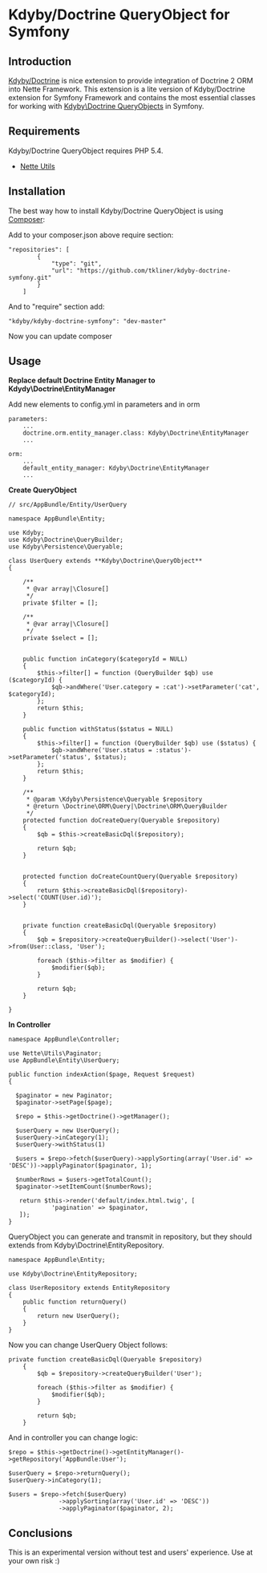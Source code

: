 Kdyby/Doctrine QueryObject for Symfony
======

Introduction
------------

[Kdyby/Doctrine](https://github.com/Kdyby/Doctrine) is nice extension to provide integration of Doctrine 2 ORM into Nette Framework. This extension is a lite version of Kdyby/Doctrine extension for Symfony Framework and contains the most essential classes for working with [Kdyby\Doctrine QueryObjects](https://github.com/kdyby/doctrine/blob/master/docs/en/resultset.md) in Symfony.

Requirements
------------

Kdyby/Doctrine QueryObject requires PHP 5.4.

- [Nette Utils](https://github.com/nette/utils)

Installation
------------

The best way how to install Kdyby/Doctrine QueryObject is using  [Composer](http://getcomposer.org/):

Add to your composer.json above require section:

```
"repositories": [
        {
            "type": "git",
            "url": "https://github.com/tkliner/kdyby-doctrine-symfony.git"
        }
    ]
```    

And to "require" section add:

```
"kdyby/kdyby-doctrine-symfony": "dev-master"
```

Now you can update composer

Usage
------------

**Replace default Doctrine Entity Manager to Kdydy\Doctrine\EntityManager**

Add new elements to config.yml in parameters and in orm

```
parameters:
    ...
    doctrine.orm.entity_manager.class: Kdyby\Doctrine\EntityManager
    ...
```

```
orm:
    ...
    default_entity_manager: Kdyby\Doctrine\EntityManager
    ...
```

**Create QueryObject**

```
// src/AppBundle/Entity/UserQuery

namespace AppBundle\Entity;

use Kdyby;
use Kdyby\Doctrine\QueryBuilder;
use Kdyby\Persistence\Queryable;

class UserQuery extends **Kdyby\Doctrine\QueryObject**
{

    /**
     * @var array|\Closure[]
     */
    private $filter = [];

    /**
     * @var array|\Closure[]
     */
    private $select = [];


    public function inCategory($categoryId = NULL)
    {
        $this->filter[] = function (QueryBuilder $qb) use ($categoryId) {
            $qb->andWhere('User.category = :cat')->setParameter('cat', $categoryId);
        };
        return $this;
    }
    
    public function withStatus($status = NULL)
    {
        $this->filter[] = function (QueryBuilder $qb) use ($status) {
            $qb->andWhere('User.status = :status')->setParameter('status', $status);
        };
        return $this;
    }

    /**
     * @param \Kdyby\Persistence\Queryable $repository
     * @return \Doctrine\ORM\Query|\Doctrine\ORM\QueryBuilder
     */
    protected function doCreateQuery(Queryable $repository)
    {
        $qb = $this->createBasicDql($repository);

        return $qb;
    }


    protected function doCreateCountQuery(Queryable $repository)
    {
        return $this->createBasicDql($repository)->select('COUNT(User.id)');
    }


    private function createBasicDql(Queryable $repository)
    {
        $qb = $repository->createQueryBuilder()->select('User')->from(User::class, 'User');

        foreach ($this->filter as $modifier) {
            $modifier($qb);
        }

        return $qb;
    }

}
```

**In Controller**

```
namespace AppBundle\Controller;

use Nette\Utils\Paginator;
use AppBundle\Entity\UserQuery;

public function indexAction($page, Request $request)
{

  $paginator = new Paginator;
  $paginator->setPage($page);
  
  $repo = $this->getDoctrine()->getManager();
  
  $userQuery = new UserQuery();
  $userQuery->inCategory(1);
  $userQuery->withStatus(1)
  
  $users = $repo->fetch($userQuery)->applySorting(array('User.id' => 'DESC'))->applyPaginator($paginator, 1);
  
  $numberRows = $users->getTotalCount();
  $paginator->setItemCount($numberRows);
  
   return $this->render('default/index.html.twig', [
            'pagination' => $paginator,
   ]);
}  
```


QueryObject you can generate and transmit in repository, but they should extends from Kdyby\Doctrine\EntityRepository.


```
namespace AppBundle\Entity;

use Kdyby\Doctrine\EntityRepository;

class UserRepository extends EntityRepository
{
    public function returnQuery()
    {
        return new UserQuery();
    }
}
```


Now you can change UserQuery Object follows:


```
private function createBasicDql(Queryable $repository)
    {
        $qb = $repository->createQueryBuilder('User');

        foreach ($this->filter as $modifier) {
            $modifier($qb);
        }

        return $qb;
    }
```


And in controller you can change logic:


```
$repo = $this->getDoctrine()->getEntityManager()->getRepository('AppBundle:User');

$userQuery = $repo->returnQuery();
$userQuery->inCategory(1);

$users = $repo->fetch($userQuery)
              ->applySorting(array('User.id' => 'DESC'))
              ->applyPaginator($paginator, 2);
```

Conclusions
------------

This is an experimental version without test and users' experience. Use at your own risk :)

